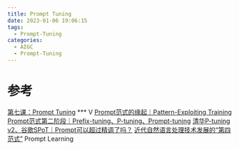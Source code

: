 ```yaml
---
title: Prompt Tuning
date: 2023-01-06 19:06:15
tags:
  - Prompt-Tuning
categories:
  - AIGC
  - Prompt-Tuning
---
```


<p></p>
<!-- more -->

# 参考
[第七课：Prompt Tuning](https://www.bilibili.com/video/BV1Wg4y1K77R/) *** V
[Prompt范式的缘起｜Pattern-Exploiting Training](https://zhuanlan.zhihu.com/p/396971490)
[Prompt范式第二阶段｜Prefix-tuning、P-tuning、Prompt-tuning](https://zhuanlan.zhihu.com/p/400790006)
[清华P-tuning v2、谷歌SPoT｜Prompt可以超过精调了吗？](https://zhuanlan.zhihu.com/p/423306405)
[近代自然语言处理技术发展的“第四范式”](https://zhuanlan.zhihu.com/p/395115779)  Prompt Learning